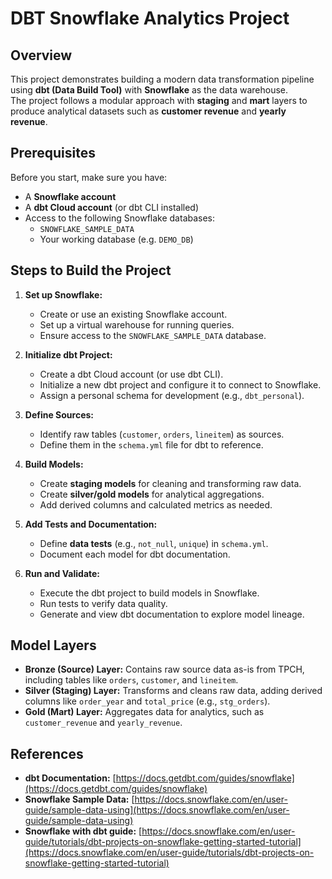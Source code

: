 # DBT Snowflake Analytics Project

## Overview
This project demonstrates building a modern data transformation pipeline using **dbt (Data Build Tool)** with **Snowflake** as the data warehouse.  
The project follows a modular approach with **staging** and **mart** layers to produce analytical datasets such as **customer revenue** and **yearly revenue**.


## Prerequisites

Before you start, make sure you have:

- A **Snowflake account**
- A **dbt Cloud account** (or dbt CLI installed)
- Access to the following Snowflake databases:
  - `SNOWFLAKE_SAMPLE_DATA`
  - Your working database (e.g. `DEMO_DB`)

## Steps to Build the Project

1. **Set up Snowflake:**
   - Create or use an existing Snowflake account.  
   - Set up a virtual warehouse for running queries.  
   - Ensure access to the `SNOWFLAKE_SAMPLE_DATA` database.
2. **Initialize dbt Project:**
   - Create a dbt Cloud account (or use dbt CLI).  
   - Initialize a new dbt project and configure it to connect to Snowflake.  
   - Assign a personal schema for development (e.g., `dbt_personal`).

3. **Define Sources:**
   - Identify raw tables (`customer`, `orders`, `lineitem`) as sources.  
   - Define them in the `schema.yml` file for dbt to reference.

4. **Build Models:**
   - Create **staging models** for cleaning and transforming raw data.  
   - Create **silver/gold models** for analytical aggregations.  
   - Add derived columns and calculated metrics as needed.

5. **Add Tests and Documentation:**
   - Define **data tests** (e.g., `not_null`, `unique`) in `schema.yml`.  
   - Document each model for dbt documentation.  

6. **Run and Validate:**
   - Execute the dbt project to build models in Snowflake.  
   - Run tests to verify data quality.  
   - Generate and view dbt documentation to explore model lineage.
   
## Model Layers
- **Bronze (Source) Layer:** Contains raw source data as-is from TPCH, including tables like `orders`, `customer`, and `lineitem`.  
- **Silver (Staging) Layer:** Transforms and cleans raw data, adding derived columns like `order_year` and `total_price` (e.g., `stg_orders`).  
- **Gold (Mart) Layer:** Aggregates data for analytics, such as `customer_revenue` and `yearly_revenue`.

## References
- **dbt Documentation:** [https://docs.getdbt.com/guides/snowflake](https://docs.getdbt.com/guides/snowflake)  
- **Snowflake Sample Data:** [https://docs.snowflake.com/en/user-guide/sample-data-using](https://docs.snowflake.com/en/user-guide/sample-data-using)  
- **Snowflake with dbt guide:** [https://docs.snowflake.com/en/user-guide/tutorials/dbt-projects-on-snowflake-getting-started-tutorial](https://docs.snowflake.com/en/user-guide/tutorials/dbt-projects-on-snowflake-getting-started-tutorial)

